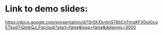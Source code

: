 # Link to demo slides: 
https://docs.google.com/presentation/d/13r0XXknlmS786CnTmqKFX0oiGcu5TkodTjQmkQJ_Fgc/pub?start=false&loop=false&delayms=3000 
